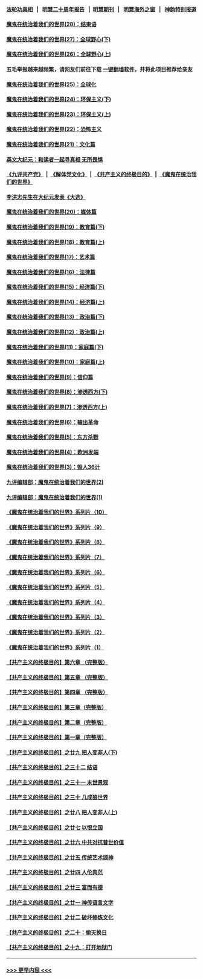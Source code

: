#### [法轮功真相](https://github.com/gfw-breaker/truth/blob/master/README.md?t=0) &nbsp;&nbsp;|&nbsp;&nbsp; [明慧二十周年报告](https://github.com/gfw-breaker/mh-reports/blob/master/README.md?t=0) &nbsp;&nbsp;|&nbsp;&nbsp;[明慧期刊](https://github.com/gfw-breaker/mh-qikan) &nbsp;&nbsp;|&nbsp;&nbsp; [明慧海外之窗](https://github.com/gfw-breaker/mh-news/blob/master/README.md?t=0) &nbsp;&nbsp;|&nbsp;&nbsp; [神韵特别报道](https://github.com/gfw-breaker/mh-news/blob/master/shenyun.md?t=0)
#### [魔鬼在统治着我们的世界(28)：结束语](../pages/nsc422/n10936246.md?t=06110952) 
#### [魔鬼在统治着我们的世界(27)：全球野心(下)](../pages/nsc422/n10928319.md?t=06110952) 
#### [魔鬼在统治着我们的世界(26)：全球野心(上)](../pages/nsc422/n10900318.md?t=06110952) 
#### 五毛举报越来越频繁，请网友们前往下载 [一键翻墙软件](https://github.com/gfw-breaker/ssr-accounts)，并将此项目推荐给亲友
#### [魔鬼在统治着我们的世界(25)：全球化](../pages/nsc422/n10788205.md?t=06110952) 
#### [魔鬼在统治着我们的世界(24)：环保主义(下)](../pages/nsc422/n10695307.md?t=06110952) 
#### [魔鬼在统治着我们的世界(23)：环保主义(上)](../pages/nsc422/n10688613.md?t=06110952) 
#### [魔鬼在统治着我们的世界(22)：恐怖主义](../pages/nsc422/n10614727.md?t=06110952) 
#### [魔鬼在统治着我们的世界(21)：文化篇](../pages/nsc422/n10597706.md?t=06110952) 
#### [英文大纪元：和读者一起寻真相 无所畏惧](../pages/nsc422/n12542027.md?t=06110952) 
#### [《九评共产党》](https://github.com/begood0513/9ping.md/blob/master/README.md) &nbsp;|&nbsp; [《解体党文化》](../../../../jtdwh.md/blob/master/README.md)  &nbsp;|&nbsp; [《共产主义的终极目的》](../../../../gczydzjmd.md/blob/master/README.md) &nbsp;|&nbsp; [《魔鬼在统治我们的世界》](../../../../mgztzwmdsj.md/blob/master/README.md) 
#### [李洪志先生在大纪元发表《大选》](../pages/nsc422/n12534746.md?t=06110952) 
#### [魔鬼在统治着我们的世界(20)：媒体篇](../pages/nsc422/n10586579.md?t=06110952) 
#### [魔鬼在统治着我们的世界(19)：教育篇(下)](../pages/nsc422/n10564808.md?t=06110952) 
#### [魔鬼在统治着我们的世界(18)：教育篇(上)](../pages/nsc422/n10526970.md?t=06110952) 
#### [魔鬼在统治着我们的世界(17)：艺术篇](../pages/nsc422/n10499093.md?t=06110952) 
#### [魔鬼在统治着我们的世界(16)：法律篇](../pages/nsc422/n10485969.md?t=06110952) 
#### [魔鬼在统治着我们的世界(15)：经济篇(下)](../pages/nsc422/n10469975.md?t=06110952) 
#### [魔鬼在统治着我们的世界(14)：经济篇(上)](../pages/nsc422/n10457370.md?t=06110952) 
#### [魔鬼在统治着我们的世界(13)：政治篇(下)](../pages/nsc422/n10448270.md?t=06110952) 
#### [魔鬼在统治着我们的世界(12)：政治篇(上)](../pages/nsc422/n10444576.md?t=06110952) 
#### [魔鬼在统治着我们的世界(11)：家庭篇(下)](../pages/nsc422/n10440961.md?t=06110952) 
#### [魔鬼在统治着我们的世界(10)：家庭篇(上)](../pages/nsc422/n10435448.md?t=06110952) 
#### [魔鬼在统治着我们的世界(9)：信仰篇](../pages/nsc422/n10432159.md?t=06110952) 
#### [魔鬼在统治着我们的世界(8)：渗透西方(下)](../pages/nsc422/n10429603.md?t=06110952) 
#### [魔鬼在统治着我们的世界(7)：渗透西方(上)](../pages/nsc422/n10426013.md?t=06110952) 
#### [魔鬼在统治着我们的世界(6)：输出革命](../pages/nsc422/n10421536.md?t=06110952) 
#### [魔鬼在统治着我们的世界(5)：东方杀戮](../pages/nsc422/n10417707.md?t=06110952) 
#### [魔鬼在统治着我们的世界(4)：欧洲发端](../pages/nsc422/n10414890.md?t=06110952) 
#### [魔鬼在统治着我们的世界(3)：毁人36计](../pages/nsc422/n10411583.md?t=06110952) 
#### [九评编辑部：魔鬼在统治着我们的世界(2)](../pages/nsc422/n10410036.md?t=06110952) 
#### [九评编辑部：魔鬼在统治着我们的世界(1)](../pages/nsc422/n10406825.md?t=06110952) 
#### [《魔鬼在统治着我们的世界》系列片（10）](../pages/nsc422/n12292670.md?t=06110952) 
#### [《魔鬼在统治着我们的世界》系列片（9）](../pages/nsc422/n12290859.md?t=06110952) 
#### [《魔鬼在统治着我们的世界》系列片（8）](../pages/nsc422/n12287445.md?t=06110952) 
#### [《魔鬼在统治着我们的世界》系列片（7）](../pages/nsc422/n12283425.md?t=06110952) 
#### [《魔鬼在统治着我们的世界》系列片（6）](../pages/nsc422/n12282314.md?t=06110952) 
#### [《魔鬼在统治着我们的世界》系列片（5）](../pages/nsc422/n12281419.md?t=06110952) 
#### [《魔鬼在统治着我们的世界》系列片（4）](../pages/nsc422/n12274024.md?t=06110952) 
#### [《魔鬼在统治着我们的世界》系列片（3）](../pages/nsc422/n12271322.md?t=06110952) 
#### [《魔鬼在统治着我们的世界》系列片（2）](../pages/nsc422/n12269049.md?t=06110952) 
#### [《魔鬼在统治着我们的世界》系列片（1）](../pages/nsc422/n12267575.md?t=06110952) 
#### [【共产主义的终极目的】第六章 （完整版）](../pages/nsc422/n11428913.md?t=06110952) 
#### [【共产主义的终极目的】第五章 （完整版）](../pages/nsc422/n11428912.md?t=06110952) 
#### [【共产主义的终极目的】第四章 （完整版）](../pages/nsc422/n11428907.md?t=06110952) 
#### [【共产主义的终极目的】第三章（完整版）](../pages/nsc422/n11428848.md?t=06110952) 
#### [【共产主义的终极目的】第二章（完整版）](../pages/nsc422/n11428831.md?t=06110952) 
#### [【共产主义的终极目的】第一章（完整版）](../pages/nsc422/n11417651.md?t=06110952) 
#### [【共产主义的终极目的】之廿九 把人变非人(下)](../pages/nsc422/n11344140.md?t=06110952) 
#### [【共产主义的终极目的】之三十二 结语](../pages/nsc422/n11360535.md?t=06110952) 
#### [【共产主义的终极目的】之三十一 末世景观](../pages/nsc422/n11351129.md?t=06110952) 
#### [【共产主义的终极目的】之三十 几成狼世界](../pages/nsc422/n11348280.md?t=06110952) 
#### [【共产主义的终极目的】之廿八 把人变非人(上)](../pages/nsc422/n11340492.md?t=06110952) 
#### [【共产主义的终极目的】之廿七 以恨立国](../pages/nsc422/n11336944.md?t=06110952) 
#### [【共产主义的终极目的】之廿六 中共对抗普世价值](../pages/nsc422/n11324785.md?t=06110952) 
#### [【共产主义的终极目的】之廿五 传统艺术颂神](../pages/nsc422/n11296396.md?t=06110952) 
#### [【共产主义的终极目的】之廿四 人伦典范](../pages/nsc422/n11296397.md?t=06110952) 
#### [【共产主义的终极目的】之廿三 富而有德](../pages/nsc422/n11283598.md?t=06110952) 
#### [【共产主义的终极目的】之廿一 神传语言文字](../pages/nsc422/n11263265.md?t=06110952) 
#### [【共产主义的终极目的】之廿二 破坏修炼文化](../pages/nsc422/n11245728.md?t=06110952) 
#### [【共产主义的终极目的】之二十：偷天换日](../pages/nsc422/n11238846.md?t=06110952) 
#### [【共产主义的终极目的】之十九：打开地狱门](../pages/nsc422/n11206376.md?t=06110952) 

----
#### [ >>> 更早内容 <<< ](../indexes/nsc422-earlier.md)
